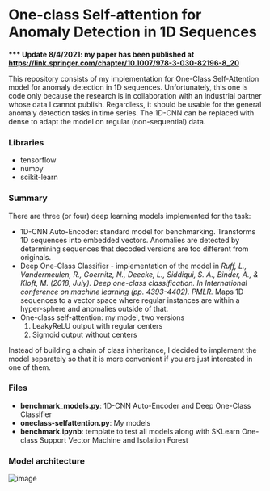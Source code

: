 # One-class Self-attention for Anomaly Detection in 1D Sequences

<b>*** Update 8/4/2021: my paper has been published at https://link.springer.com/chapter/10.1007/978-3-030-82196-8_20 </b>

This repository consists of my implementation for One-Class Self-Attention model for anomaly detection in 1D sequences. Unfortunately, this one is code only because the research is in collaboration with an industrial partner whose data I cannot publish. Regardless, it should be usable for the general anomaly detection tasks in time series. The 1D-CNN can be replaced with dense to adapt the model on regular (non-sequential) data.

### Libraries
- tensorflow
- numpy
- scikit-learn

### Summary

There are three (or four) deep learning models implemented for the task:
- 1D-CNN Auto-Encoder: standard model for benchmarking. Transforms 1D sequences into embedded vectors. Anomalies are detected by determining sequences that decoded versions are too different from originals. 
- Deep One-Class Classifier - implementation of the model in <i>Ruff, L., Vandermeulen, R., Goernitz, N., Deecke, L., Siddiqui, S. A., Binder, A., & Kloft, M. (2018, July). Deep one-class classification. In International conference on machine learning (pp. 4393-4402). PMLR. </i> Maps 1D sequences to a vector space where regular instances are within a hyper-sphere and anomalies outside of that.
- One-class self-attention: my model, two versions
    1. LeakyReLU output with regular centers
    2. Sigmoid output without centers

Instead of building a chain of class inheritance, I decided to implement the model separately so that it is more convenient if you are just interested in one of them.

### Files
- <b>benchmark_models.py</b>: 1D-CNN Auto-Encoder and Deep One-Class Classifier
- <b>oneclass-selfattention.py</b>: My models
- <b>benchmark.ipynb</b>: template to test all models along with SKLearn One-class Support Vector Machine and Isolation Forest

### Model architecture

![image](https://user-images.githubusercontent.com/5643444/232246660-6ce5e721-5422-46f8-b5a9-49540491581a.png)
